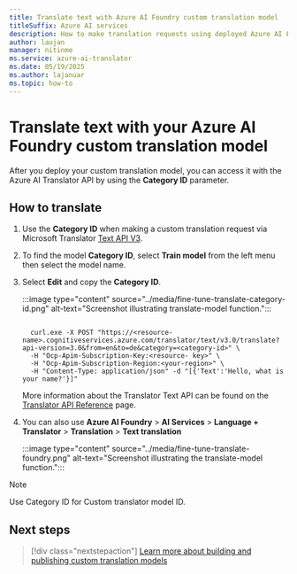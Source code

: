 ```yaml
---
title: Translate text with Azure AI Foundry custom translation model
titleSuffix: Azure AI services
description: How to make translation requests using deployed Azure AI Foundry custom translation model
author: laujan
manager: nitinme
ms.service: azure-ai-translator
ms.date: 05/19/2025
ms.author: lajanuar
ms.topic: how-to
---
```


# Translate text with your Azure AI Foundry custom translation model

After you deploy your custom translation model, you can access it with the Azure AI Translator API by using the **Category ID** parameter.

## How to translate

1. Use the **Category ID** when making a custom translation request via Microsoft Translator [Text API V3](../../../text-translation/v3/translate.md?tabs=curl). 

1. To find the model **Category ID**, select **Train model** from the left menu then select the model name.

1. Select **Edit** and copy the  **Category ID**.

   :::image type="content" source="../media/fine-tune-translate-category-id.png" alt-text="Screenshot illustrating translate-model function.":::

   ```http

     curl.exe -X POST "https://<resource-name>.cognitiveservices.azure.com/translator/text/v3.0/translate?api-version=3.0&from=en&to=de&category=<category-id>" \
     -H "Ocp-Apim-Subscription-Key:<resource- key>" \
     -H "Ocp-Apim-Subscription-Region:<your-region>" \
     -H "Content-Type: application/json" -d "[{'Text':'Hello, what is your name?'}]"

   ```

   More information about the Translator Text API can be found on the [Translator API Reference](../../../text-translation/v3/translate.md) page.

1. You can also use **Azure AI Foundry** > **AI Services** > **Language + Translator** > **Translation** > **Text translation**

   :::image type="content" source="../media/fine-tune-translate-foundry.png" alt-text="Screenshot illustrating the translate-model function.":::

> [!NOTE]
>
> Use Category ID for Custom translator model ID.

## Next steps

> [!div class="nextstepaction"]
> [Learn more about building and publishing custom translation models](../beginners-guide.md)
